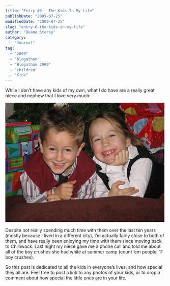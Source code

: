 ```yaml
---
title: "Entry #6 – The Kids In My Life"
publishDate: "2009-07-25"
modifiedDate: "2009-07-25"
slug: "entry-6-the-kids-in-my-life"
author: "Duane Storey"
category:
  - "Journal"
tag:
  - "2009"
  - "blogathon"
  - "Blogathon 2009"
  - "children"
  - "Kids"
---
```


While I don’t have any kids of my own, what I do have are a really great niece and nephew that I love very much:

[![](_images/entry-6--the-kids-in-my-life-1.jpg)](http://www.flickr.com/photos/duanestorey/2087863008/)

Despite not really spending much time with them over the last ten years (mostly because I lived in a different city), I’m actually fairly close to both of them, and have really been enjoying my time with them since moving back to Chilliwack. Last night my niece gave me a phone call and told me about all of the boy crushes she had while at summer camp (count ’em people, 11 boy crushes).

So this post is dedicated to all the kids in everyone’s lives, and how special they all are. Feel free to post a link to any photos of your kids, or to drop a comment about how special the little ones are in your life.